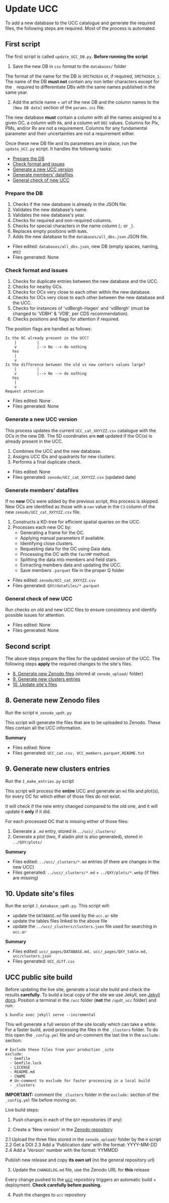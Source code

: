 
# Update UCC

To add a new database to the UCC catalogue and generate the required files, the
following steps are required. Most of the process is automated.


## First script

The first script is called `update_UCC_DB.py`. **Before running the script**

1. Save the new DB in `csv` format to the `databases/` folder

The format of the name for the DB is `SMITH2024` or, if required, `SMITH2024_1`.
The name of the DB **must not** contain any non letter characters except for the
`_` required to differentiate DBs with the same names published in the same year.

2. Add the article name + url of the new DB and the column names to the `[New DB data]`
   section of the `params.ini` file.

The new database **must** contain a column with all the names assigned to a given
OC, a column with `RA`, and a column wit `DEC` values. Columns for Plx, PMs, and/or
Rv are not a requirement. Columns for any fundamental parameter and their uncertainties
are not a requirement either.

Once these new DB file and its parameters are in place, run the `update_UCC.py` script.
It handles the following tasks:

- [Prepare the DB](#prepare-the-db)
- [Check format and issues](#check-format-and-issues)
- [Generate a new UCC version](#generate-a-new-ucc-version)
- [Generate members' datafiles](#generate-members-datafiles)
- [General check of new UCC](#general-check-of-new-ucc)


### Prepare the DB

1. Checks if the new database is already in the JSON file.
2. Validates the new database's name.
3. Validates the new database's year.
4. Checks for required and non-required columns.
5. Checks for special characters in the name column (`;` or `_`).
6. Replaces empty positions with `NaN`s.
7. Adds the new database to the `databases/all_dbs.json` JSON file.

- Files edited: `databases/all_dbs.json`, new DB (empty spaces, naming, etc)
- Files generated: None


### Check format and issues

1. Checks for duplicate entries between the new database and the UCC.
2. Checks for nearby GCs.
3. Checks for OCs very close to each other within the new database.
4. Checks for OCs very close to each other between the new database and the UCC.
5. Checks for instances of 'vdBergh-Hagen' and 'vdBergh' (must be changed to
  'VDBH' & 'VDB', per CDS recommendation).
6. Checks positions and flags for attention if required.

The position flags are handled as follows:

```
Is the OC already present in the UCC?
    |         |
    v         |--> No --> do nothing
   Yes
    |
    v
Is the difference between the old vs new centers values large?
    |         |
    v         |--> No --> do nothing
   Yes
    |
    v
Request attention
```

- Files edited: None
- Files generated: None


### Generate a new UCC version

This process updates the current `UCC_cat_XXYYZZ.csv` catalogue with the OCs in the
new DB. The 5D coordinates are **not** updated if the OC(s) is already present in the
UCC.

1. Combines the UCC and the new database.
2. Assigns UCC IDs and quadrants for new clusters.
3. Performs a final duplicate check.

- Files edited: None
- Files generated: `zenodo/UCC_cat_XXYYZZ.csv` (updated date)


### Generate members' datafiles

If no **new** OCs were added by the previous script, this process is skipped. New OCs
are identified as those with a `nan` value in the `C3` column of the new
`zenodo/UCC_cat_XXYYZZ.csv` file.

1. Constructs a KD-tree for efficient spatial queries on the UCC.
2. Processes each new OC by:
    - Generating a frame for the OC.
    - Applying manual parameters if available.
    - Identifying close clusters.
    - Requesting data for the OC  using Gaia data.
    - Processing the OC with the `fastMP` method.
    - Splitting the data into members and field stars.
    - Extracting members data and updating the UCC.
    - Save members `.parquet` file in the proper Q folder

- Files edited: `zenodo/UCC_cat_XXYYZZ.csv`
- Files generated: `QXY/datafiles/*.parquet`


### General check of new UCC

Run checks on old and new UCC files to ensure consistency and identify possible issues
for attention.

- Files edited: None
- Files generated: None




## Second script

The above steps prepare the files for the updated version of the UCC. The following
steps **apply** the required changes to the site's files.

- [8. Generate new Zenodo files](#8-generate-new-zenodo-files) (stored at `zenodo_upload/` folder)
- [9. Generate new clusters entries](#9-generate-new-clusters-entries)
- [10. Update site's files](#10-update-sites-files)




## 8. Generate new Zenodo files

Run the script `H_zenodo_updt.py`

This script will generate the files that are to be uploaded to Zenodo. These files
contain all the UCC information.

**Summary**

- Files edited: None
- Files generated: `UCC_cat.csv, UCC_members.parquet,README.txt`



## 9. Generate new clusters entries

Run the `I_make_entries.py` script

This script will process the **entire** UCC and generate an `md` file and plot(s),
for every OC for which either of those files do not exist.

It will check if the new entry changed compared to the old one, and it will
update it **only** if it did.

For each processed OC that is missing either of those files:

1. Generate a `.md` entry, stored in `../ucc/_clusters/`
2. Generate a plot (two, if aladin plot is also generated), stored in `../QXY/plots/`

**Summary**

- Files edited: `../ucc/_clusters/*.md` entries (if there are changes in the new UCC)
- Files generated: `../ucc/_clusters/*.md` + `../QXY/plots/*.webp` (if files are missing)


## 10. Update site's files

Run the script `J_database_updt.py`. This script will:

- update the `DATABASE.md` file used by the `ucc.ar` site
- update the tables files linked to the above file
- update the `../ucc/_clusters/clusters.json` file used for searching in `ucc.ar`

**Summary**

- Files edited: `ucc/_pages/DATABASE.md, ucc/_pages/QXY_table.md, ucc/clusters.json`
- Files generated: `UCC_diff.csv`





## UCC public site build

Before updating the live site, generate a local site build and check the results
**carefully**. To build a local copy of the site we use Jekyll, see [Jekyll docs](https://jekyllrb.com/docs/).
Position a terminal in the `/ucc` folder (**not** the `/updt_ucc` folder) and run:

```
$ bundle exec jekyll serve --incremental
```

This will generate a full version of the site locally which can take a while. For a
faster build, avoid processing the files in the `_clusters` folder. To do this open
the `_config.yml` file and un-comment the last line in the `exclude:` section:

```
# Exclude these files from your production _site
exclude:
  - Gemfile
  - Gemfile.lock
  - LICENSE
  - README.md
  - CNAME
  # Un-comment to exclude for faster processing in a local build
  - _clusters
```

**IMPORTANT:** comment the `_clusters` folder in the `exclude:` section of the
`_config.yml` file before moving on.


Live build steps:

1. Push changes in each of the `QXY` repositories (if any)

2. Create a 'New version' in the [Zenodo repository](https://zenodo.org/doi/10.5281/zenodo.8250523) 

2.1 Upload the three files stored in the `zenodo_upload/` folder by the `H` script
2.2 Get a DOI
2.3 Add a 'Publication date' with the format: YYYY-MM-DD
2.4 Add a 'Version' number with the format: YYMMDD

Publish new release and copy **its own url** (no the general repository url)

3. Update the `CHANGELOG.md` file, use the Zenodo URL for **this** release

Every change pushed to the [ucc](https://github.com/ucc23/ucc) repository triggers an
automatic build + deployment. **Check carefully before pushing.**

4. Push the changes to `ucc` repository
